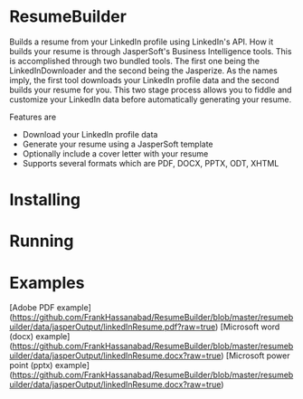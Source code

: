 ResumeBuilder
=============

Builds a resume from your LinkedIn profile using LinkedIn's API.  How it builds your resume is through JasperSoft's
Business Intelligence tools.  This is accomplished through two bundled tools.  The first one being the
LinkedInDownloader and the second being the Jasperize.  As the names imply, the first tool downloads your LinkedIn
profile data and the second builds your resume for you.  This two stage process allows you to fiddle and customize
your LinkedIn data before automatically generating your resume.

Features are

* Download your LinkedIn profile data
* Generate your resume using a JasperSoft template
* Optionally include a cover letter with your resume
* Supports several formats which are PDF, DOCX, PPTX, ODT, XHTML

Installing
=============

Running
=============

Examples
=============

[Adobe PDF example] (https://github.com/FrankHassanabad/ResumeBuilder/blob/master/resumebuilder/data/jasperOutput/linkedInResume.pdf?raw=true)
[Microsoft word (docx) example] (https://github.com/FrankHassanabad/ResumeBuilder/blob/master/resumebuilder/data/jasperOutput/linkedInResume.docx?raw=true)
[Microsoft power point (pptx) example] (https://github.com/FrankHassanabad/ResumeBuilder/blob/master/resumebuilder/data/jasperOutput/linkedInResume.docx?raw=true)


